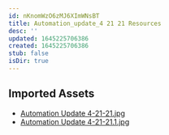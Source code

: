 ```yaml
---
id: nKnomWzO6zMJ6XImWNsBT
title: Automation_update_4 21 21 Resources
desc: ''
updated: 1645225706386
created: 1645225706386
stub: false
isDir: true
---
```

## Imported Assets
- [Automation Update 4-21-21.jpg](/assets/automation-update-4-21-21.jpg)
- [Automation Update 4-21-21.1.jpg](/assets/automation-update-4-21-21.jpg)
